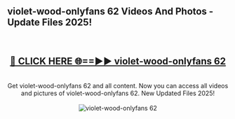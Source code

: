 <h2>violet-wood-onlyfans 62 Videos And Photos - Update Files 2025!</h2>
<br>
<div align="center">
<h2><a href="https://linkcuts.com/hfmhzwbr" rel="nofollow">🔴 CLICK HERE 🌐==►► violet-wood-onlyfans 62</a></h2>
<br>
Get violet-wood-onlyfans 62 and all content. Now you can access all videos and pictures of violet-wood-onlyfans 62. New Updated Files 2025!
<br>
<br>
<a href="https://linkcuts.com/hfmhzwbr" rel="nofollow" data-target="animated-image.originalLink"><img src="https://i.ibb.co.com/WyWwxjT/player-gif2.gif" alt="violet-wood-onlyfans 62" style="max-width: 100%; display: inline-block;" data-target="animated-image.originalImage"></a>
</div>
<br>